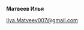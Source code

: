 <html>
<body>
 <p>
      <b>Матвеев Илья</b>
    </p>
    <p>
      <a href="mailto:Ilya.Matveev007@gmail.com">Ilya.Matveev007@gmail.com</a>
    </p>
</body>
</html>
